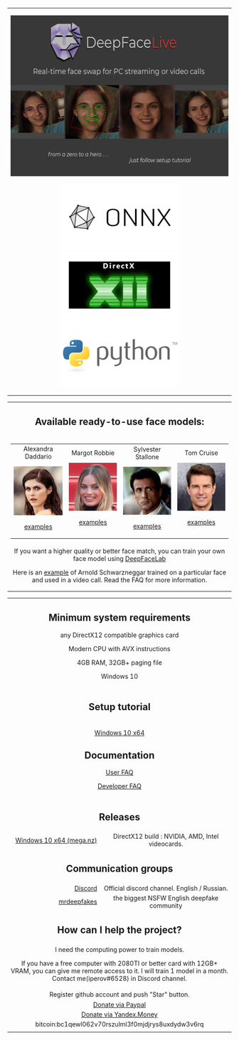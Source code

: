 <table align="center" border="0">

<tr><td colspan=2 align="center">

![](doc/deepfacelive_intro.png)

![](doc/logo_onnx.png)
![](doc/logo_directx.png)
![](doc/logo_python.png)

</td></tr>
</table>
<table align="center" border="0">

<tr><td colspan=2 align="center">

## Available ready-to-use face models:

</td></tr>

<tr><td colspan=2 align="center">

<table align="center" border="0">
<tr><td align="center">
Alexandra Daddario

<img src="doc/celebs/Alexandra_Daddario/Alexandra_Daddario.jpg" width=128></img>

<a href="doc/celebs/Alexandra_Daddario/examples.md">examples</a>
</td><td align="center">
Margot Robbie

<img src="doc/celebs/Margot_Robbie/Margot_Robbie.png" width=128></img>

<a href="doc/celebs/Margot_Robbie/examples.md">examples</a>
</td><td align="center">
Sylvester Stallone

<img src="doc/celebs/Sylvester_Stallone/Sylvester_Stallone.jpg" width=128></img>

<a href="doc/celebs/Sylvester_Stallone/examples.md">examples</a>
</td><td align="center">
Tom Cruise

<img src="doc/celebs/Tom_Cruise/Tom_Cruise.jpg" width=128></img>

<a href="doc/celebs/Tom_Cruise/examples.md">examples</a>

</td></tr>
</table>

</td></tr>

<tr><td colspan=2 align="center">
If you want a higher quality or better face match, you can train your own face model using <a href="https://github.com/iperov/DeepFaceLab">DeepFaceLab</a>

Here is an <a href="https://www.tiktok.com/@arnoldschwarzneggar/video/6995538782204300545">example</a> of Arnold Schwarzneggar trained on a particular face and used in a video call. Read the FAQ for more information.

</td></tr>

</table>
<table align="center" border="0">

<tr><td colspan=2 align="center">

## Minimum system requirements

any DirectX12 compatible graphics card

Modern CPU with AVX instructions

4GB RAM, 32GB+ paging file

Windows 10

</td></tr>
<tr><td colspan=2 align="center">

## Setup tutorial

<tr><td colspan=2 align="center">

<a href="doc/setup_tutorial_windows/index.md">Windows 10 x64</a>

## Documentation

<a href="doc/user_faq/user_faq.md">User FAQ</a>

<a href="doc/developer_faq/developer_faq.md">Developer FAQ</a>

</td></tr>
<tr><td colspan=2 align="center">

## Releases

</td></tr>
<tr><td align="right"> <a href="https://mega.nz/folder/m10iELBK#Y0H6BflF9C4k_clYofC7yA">Windows 10 x64 (mega.nz)</a>
</td><td align="center">
DirectX12 build : NVIDIA, AMD, Intel videocards.
</td></tr>
<tr><td colspan=2 align="center">

## Communication groups

<tr><td align="right">
<a href="https://discord.gg/S2h7kPySQp">Discord</a>
</td><td align="center">Official discord channel. English / Russian.</td></tr>

<tr><td align="right">
<a href="https://mrdeepfakes.com/forums/">mrdeepfakes</a>
</td><td align="center">the biggest NSFW English deepfake community</td></tr>

</td></tr>
<tr><td colspan=2 align="center">

## How can I help the project?

</td></tr>
<tr><td colspan=2 align="center">
I need the computing power to train models. 

If you have a free computer with 2080TI or better card with 12GB+ VRAM, you can give me remote access to it. I will train 1 model in a month. Contact me(iperov#6528) in Discord channel.
</td></tr>
<tr><td colspan=2 align="center">
Register github account and push "Star" button.
</td></tr>
<tr><td colspan=2 align="center">
<a href="https://www.paypal.com/paypalme/DeepFaceLab">Donate via Paypal</a>
</td></tr>
<tr><td colspan=2 align="center">
<a href="https://money.yandex.ru/to/41001142318065">Donate via Yandex.Money</a>
</td></tr>
<tr><td colspan=2 align="center">
bitcoin:bc1qewl062v70rszulml3f0mjdjrys8uxdydw3v6rq
</td></tr>
<tr><td colspan=2 align="center">


<!--
    <a href="https://br-stone.online"><img src="doc/logo_barclay_stone.png"></img></a><a href="https://exmo.com"><img src="doc/logo_exmo.png"></img></a>

    presents 

    <tr><td align="right">


    <a href="">Windows (magnet link)</a>
    </td><td align="center">Latest release. Use torrent client to download.</td></tr>
    </tr>
-->

</table>



